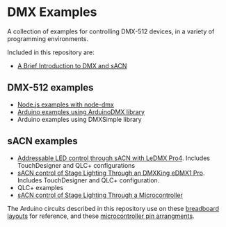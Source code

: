 # DMX Examples

A collection of examples for controlling DMX-512  devices, in a variety of programming environments.

Included in this repository are:

* [A Brief Introduction to DMX and sACN](dmx-intro.md)

## DMX-512 examples
* [Node.js examples with node-dmx](node-dmx.md)
* [Arduino examples using ArduinoDMX library](arduinodmx.md)
* Arduino examples using DMXSimple library

## sACN examples
* [Addressable LED control through sACN with LeDMX Pro4](ledmx-pro4-control.md). Includes TouchDesigner and QLC+ configurations
* [sACN control of Stage Lighting Through an DMXKing eDMX1 Pro](edmx-pro1-control.md). Includes TouchDesigner and QLC+ configuration.
* QLC+ examples
* [sACN control of Stage Lighting Through a Microcontroller](arduino-edmx-pro1-control.md)


The Arduino circuits described in this repository use on these [breadboard layouts](https://itp.nyu.edu/physcomp/breadboard-layouts/) for reference, and these [microcontroller pin arrangments](https://itp.nyu.edu/physcomp/lessons/microcontrollers/microcontroller-pin-functions/).

